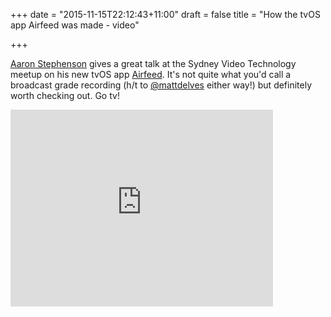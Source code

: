 +++
date = "2015-11-15T22:12:43+11:00"
draft = false
title = "How the tvOS app Airfeed was made - video"

+++

[Aaron Stephenson](https://au.linkedin.com/in/aaronstephenson) gives a great talk at the Sydney Video Technology meetup on his new tvOS app [Airfeed](http://airfeed.tv/).  It's not quite what you'd call a broadcast grade recording (h/t to [@mattdelves](https://twitter.com/mattdelves) either way!) but definitely worth checking out.  Go tv!

<iframe width="420" height="315" src="https://www.youtube.com/embed/XBu4lL1gQLE" frameborder="0" allowfullscreen></iframe>